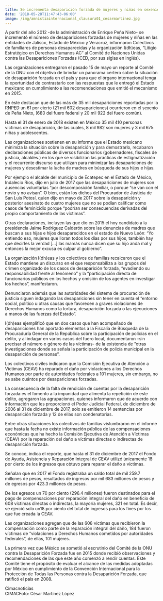 ```yaml
---
title: Se incrementa desaparición forzada de mujeres y niñas en sexenio de Peña Nieto
date: '2018-05-28T11:47:43-06:00'
image: /img/amnistiainternacional_clausura01_cesarmartinez.jpg
---
```

A partir del año 2012 -de la administración de Enrique Peña Nieto- se incrementó el número de desapariciones forzadas de mujeres y niñas en las entidades de Jalisco, Estado de México y Veracruz, informaron Colectivos de familiares de personas desaparecidas y la organización I(dh)eas, “Litigio Estratégico en Derechos Humanos AC” al Comité de Naciones Unidas contra las Desapariciones Forzadas (CED, por sus siglas en inglés).

Las organizaciones entregaron el pasado 15 de mayo un reporte al Comité de la ONU con el objetivo de brindar un panorama certero sobre la situación de desaparición forzada en el país y para que el órgano internacional tenga la oportunidad de contrastarlo con las respuestas que le entregó el Estado mexicano en cumplimiento a las recomendaciones que emitió el mecanismo en 2015.

En éste destacan que de las más de 35 mil desapariciones reportadas por la RNPED un 61 por cierto (21 mil 602 desapariciones) ocurrieron en el sexenio de Peña Nieto, (680 del fuero federal y 20 mil 922 del fuero común).

Hasta el 31 de enero de 2018 existen en México 35 mil 410 personas víctimas de desaparición, de las cuales, 8 mil 982 son mujeres y 3 mil 675 niñas y adolescentes.

Las organizaciones sostienen en su informe que el Estado mexicano minimiza la situación sobre la desaparición y para demostrarlo, recabaron declaraciones públicas de diversos funcionarios (gobernadores, fiscales de justicia, alcaldes.) en los que se visibilizan las prácticas de estigmatización y el recurrente discurso que utilizan para minimizar las desapariciones de mujeres y desestimar la lucha de madres en búsqueda de sus hijos e hijas.

Por ejemplo el alcalde del municipio de Ecatepec en el Estado de México, Indalecio Ríos, dijo en julio de 2017 que las desapariciones de mujeres son ausencias voluntarias “por descomposición familiar, o porque “se van con el novio y no avisan”. O bien, están los dichos del Procurador de Justicia de San Luis Potosí, quien dijo en mayo de 2017 sobre la desaparición y posterior asesinato de cuatro mujeres que no se podían calificar como casos de feminicidio porque “podrían ser consecuencias derivadas del propio comportamiento de las víctimas”.

Otras declaraciones, incluyen las que dio en 2015 el hoy candidato a la presidencia Jaime Rodríguez Calderón sobre las denuncias de madres que buscan a sus hijas e hijos desaparecidos en el estado de Nuevo León: “Yo entiendo eso, mujeres que lloran todos los días por sus hijos, también hay que decirles la verdad \[…] las mamás nunca dicen que su hijo anda mal y entonces la mejor excusa es culpar al gobierno”.

La organización I(dh)eas y los colectivos de familias recalcaron que el Estado mantiene un discurso en el que responsabiliza  a los grupos del crimen organizado de los casos de desaparición forzada, “evadiendo su responsabilidad frente al fenómeno” y la “participación directa de funcionarios públicos en los hechos y omisión de los agentes en investigar los hechos”, manifestaron.

Denunciaron además que las autoridades del sistema de procuración de justicia siguen indagando las desapariciones sin tener en cuenta el “entorno social, político u otras causas que favorecen a graves violaciones de Derechos Humanos como la tortura, desaparición forzada o las ejecuciones a manos de las fuerzas del Estado”.

I(dh)eas ejemplificó que en dos casos que han acompañado de desapariciones han aportado elementos a la Fiscalía de Búsqueda de la Procuraduría General de la República sobre la participación de policías en el delito, y al indagar en varios casos del fuero local, documentaron –sin precisar el número o género de las víctimas- de la existencia de “otras investigaciones donde se señala la participación de policía municipal en la desaparición de personas”.

Los colectivos civiles indicaron que la Comisión Ejecutiva de Atención a Víctimas (CEAV) ha reparado el daño por violaciones a los Derechos Humanos por parte de autoridades federales a 101 mujeres, sin embargo, no se sabe cuántos por desapariciones forzadas.

La consecuencia de la falta de rendición de cuentas por la desaparición forzada es el fomento a la impunidad que alimenta la repetición de este delito, agregaron las agrupaciones, quienes informaron que de acuerdo con información que les proporcionó el Poder Judicial Federal, de diciembre de 2006 al 31 de diciembre de 2017, solo se emitieron 14 sentencias por desaparición forzada y 12 de ellas son condenatorias.

Entre otras situaciones los colectivos de familias vislumbraron en el informe que hasta la fecha no existe información pública de las compensaciones económicas que ha hecho la Comisión Ejecutiva de Atención a Víctimas (CEAV) por la reparación del daño a víctimas directas o indirectas de desaparición forzada.

Se conoce, indica el reporte, que hasta el 31 de diciembre de 2017 el Fondo de Ayuda, Asistencia y Reparación Integral de CEAV utilizó únicamente 18 por cierto de los ingresos que obtuvo para reparar el daño a víctimas.

Señalan que en 2017 el Fondo registraba un saldo total de mil 259.7 millones de pesos, resultados de ingresos por mil 683 millones de pesos y de egresos por 423.3 millones de pesos.

De los egresos un 70 por ciento (296.4 millones) fueron destinados para el pago de compensaciones por reparación integral del daño en beneficio de 608 víctimas directas o indirectas, la mayoría mujeres, 321 en total. Es decir, se ejerció solo un18 por ciento del total de ingresos para los fines por los que fue creada la CEAV.

Las organizaciones agregan que de las 608 víctimas que recibieron la compensación como parte de la reparación integral del daño, 184 fueron víctimas de “violaciones a Derechos Humanos cometidos por autoridades federales”, de ellas, 101 mujeres.

La primera vez que México se sometió al escrutinio del Comité de la ONU contra la Desaparición Forzada fue en 2015 donde recibió observaciones y recomendaciones de las que este año comenzó a rendir cuentas. Este Comité tiene el propósito de evaluar el alcance de las medidas adoptadas por México en cumplimiento de la Convención Internacional para la Protección de Todas las Personas contra la Desaparición Forzada, que ratificó el país en 2008.



Cimacnoticias\
CIMACFoto: César Martínez López
